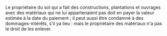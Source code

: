   
 Le propriétaire du sol qui a fait des constructions, plantations et ouvrages avec des matériaux qui ne lui appartenaient pas doit en payer la valeur estimée à la date du paiement ; il peut aussi être condamné à des dommages-intérêts, s'il ya lieu : mais le propriétaire des matériaux n'a pas le droit de les enlever.  

  
